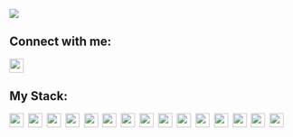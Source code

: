 ![](https://komarev.com/ghpvc/?username=johnbeelow)

## Connect with me:
<p align="left">
<a href="https://t.me/johnbeelow" target="blank"><img align="center" src="https://brandeps.com/logo-download/T/Telegram-logo-vector-01.svg" width="25" height="25"/></a>
</p>

## My Stack:
<img src="https://cdn.jsdelivr.net/gh/devicons/devicon/icons/javascript/javascript-original.svg" width="25" height="25"/>&nbsp;
<img src="https://cdn.jsdelivr.net/gh/devicons/devicon/icons/typescript/typescript-original.svg" idth="25" height="25"/>&nbsp;
<img src="https://cdn.jsdelivr.net/gh/devicons/devicon/icons/react/react-original-wordmark.svg" width="25" height="25"/>&nbsp;
<img src="https://cdn.jsdelivr.net/gh/devicons/devicon/icons/redux/redux-original.svg" width="25" height="25"/>&nbsp;
<img src="https://reactrouter.com/_brand/React%20Router%20Brand%20Assets/React%20Router%20Logo/Dark.svg" width="25" height="25"/>&nbsp;
<img src="https://vitejs.dev/logo.svg" width="25" height="25"/>&nbsp;
<img src="https://cdn.jsdelivr.net/gh/devicons/devicon/icons/vuejs/vuejs-original.svg" width="25" height="25"/>&nbsp;
<img src="https://brandeps.com/icon-download/W/Webpack-icon-vector-02.svg" width="25" height="25"/>&nbsp;
<img src="https://media.zeemly.com/zeemly/product/material-ui.png" width="25" height="25"/>&nbsp;
<img src="https://cdn.jsdelivr.net/gh/devicons/devicon/icons/npm/npm-original-wordmark.svg" width="25" height="25"/>&nbsp;
<img src="https://cdn.jsdelivr.net/gh/devicons/devicon/icons/html5/html5-original-wordmark.svg" width="25" height="25"/>&nbsp;
<img src="https://cdn.jsdelivr.net/gh/devicons/devicon/icons/css3/css3-original-wordmark.svg" width="25" height="25"/>&nbsp;
<img src="https://cdn.jsdelivr.net/gh/devicons/devicon/icons/figma/figma-original.svg" width="25" height="25"/>&nbsp;
<img src="https://brandeps.com/icon-download/E/Eslint-icon-vector-02.svg" width="25" height="25"/>&nbsp;
<img src="https://brandeps.com/icon-download/P/Prettier-icon-vector-02.svg" width="25" height="25"/>&nbsp;
